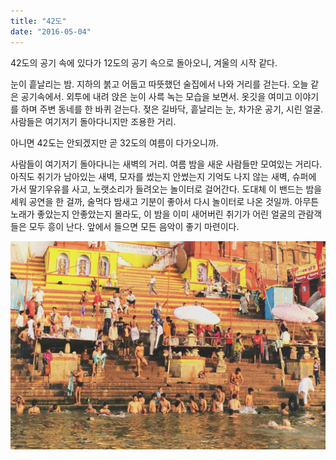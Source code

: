 ```yaml
---
title: "42도"
date: "2016-05-04"
---
```


42도의 공기 속에 있다가 12도의 공기 속으로 돌아오니, 겨울의 시작 같다.

눈이 흩날리는 밤. 지하의 붉고 어둡고 따뜻했던 술집에서 나와 거리를 걷는다. 오늘 같은 공기속에서. 외투에 내려 앉은 눈이 사륵 녹는 모습을 보면서. 옷깃을 여미고 이야기를 하며 주변 동네를 한 바퀴 걷는다. 젖은 길바닥, 흩날리는 눈, 차가운 공기, 시린 얼굴. 사람들은 여기저기 돌아다니지만 조용한 거리.

아니면 42도는 안되겠지만 곧 32도의 여름이 다가오니까.

사람들이 여기저기 돌아다니는 새벽의 거리. 여름 밤을 새운 사람들만 모여있는 거리다. 아직도 취기가 남아있는 새벽, 모자를 썼는지 안썼는지 기억도 나지 않는 새벽, 슈퍼에 가서 딸기우유를 사고, 노랫소리가 들려오는 놀이터로 걸어간다. 도대체 이 밴드는 밤을 세워 공연을 한 걸까, 술먹다 밤새고 기분이 좋아서 다시 놀이터로 나온 것일까. 아무튼 노래가 좋았는지 안좋았는지 몰라도, 이 밤을 이미 새어버린 취기가 어린 얼굴의 관람객들은 모두 흥이 난다. 앞에서 들으면 모든 음악이 좋기 마련이다.

![](/photo/memory/2016-05-04-42도.jpg)